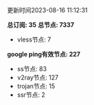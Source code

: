 更新时间2023-08-16 11:12:31

**总订阅: 35**
**总节点: 7337**
- vless节点: 7

**google ping有效节点: 227**
- ss节点: 83
- v2ray节点: 127
- trojan节点: 15
- ssr节点: 2
